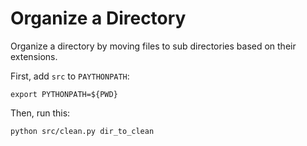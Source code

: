 # Organize a Directory

Organize a directory by moving files to sub directories based on their extensions.

First, add `src` to `PAYTHONPATH`:
```
export PYTHONPATH=${PWD}
```

Then, run this:
```
python src/clean.py dir_to_clean
```
